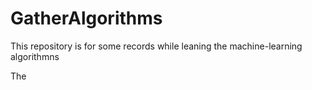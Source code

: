 # GatherAlgorithms
This repository is for some records while leaning the machine-learning algorithmns

The 